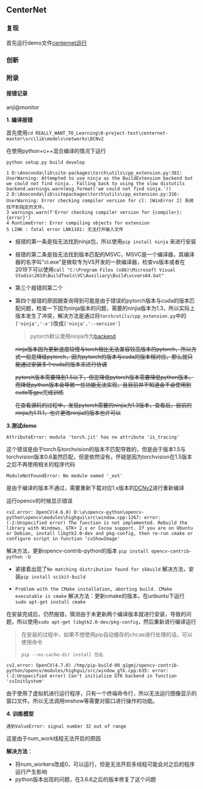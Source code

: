 ## CenterNet

> 

### 复现

首先运行demo文件[centernet运行](https://blog.csdn.net/weixin_42533799/article/details/123087868)

### 创新

### 附录

#### 报错记录

anji@monitor

**1. 编译报错**

首先使用`cd REALLY_WANT_TO_Learning\0-project-test\centernet-master\src\lib\models\networks\DCNv2`

在使用python+c++混合编译的情况下运行

`python setup.py build develop`

```shell
1 D:\Anoconda\lib\site-packages\torch\utils\cpp_extension.py:381: 	UserWarning: Attempted to use ninja as the BuildExtension backend but we could not find ninja.. Falling back to using the slow distutils backend.warnings.warn(msg.format('we could not find ninja.'))
2 D:\Anoconda\lib\sitepackages\torch\utils\cpp_extension.py:316: UserWarning: Error checking compiler version for cl: [WinError 2] 系统找不到指定的文件。
3 warnings.warn(f'Error checking compiler version for {compiler}: {error}')
4 RuntimeError: Error compiling objects for extension
5 LINK : fatal error LNK1181: 无法打开输入文件
```

* 报错的第一条是指无法找到ninja包，所以使用`pip install ninja` 来进行安装

* 报错的第二条是指无法找到版本匹配的MSVC，MSVC是一个编译器，其编译器的名字叫"cl.exe"是微软专为VS开发的一款编译器，检查vs版本或者在2019下可以使用`call "C:\Program Files (x86)\Microsoft Visual Studio\2019\BuildTools\VC\Auxiliary\Build\vcvars64.bat"`

* 第三个报错同第二个

* 第四个报错的原因据查询得到可能是由于错误的pytorch版本与cuda的版本匹配问题，检查一下因为ninja版本的问题，需要的ninjia版本为1.3，所以实际上版本发生了冲突，解决方法是通过将`torch/utils/cpp_extension.py`中的`['ninja','-v']`改成`['ninja','--version']`

  > pytorch默认使用ninjia作为[backend](https://so.csdn.net/so/search?q=backend&spm=1001.2101.3001.7020)
  
  ~~ninja版本因为更新速度较慢与torch相比无法兼容较高版本的pytorch，所以方式一般是降级pytorch，因为pytorch的版本与cuda的版本相对应，那么就只能通过安装多个cuda的版本来进行协调~~
  
  ~~pytorch版本需要降到1.5以下，但是降低pytorch版本需要降低python版本，而降低python版本会导致一些功能无法实现，且目前并不知道会不会使用到cuda等gpu完成训练~~
  
  ~~在查看源码的过程中，发现pytorch需要的ninjia为1.3版本，查看后，目前的ninjia为1.11.1，也许更改ninjia的版本也许可以~~

**3.测试demo**

`AttributeError: module 'torch.jit' has no attribute 'is_tracing'`

这个错误是由于torch与torchvision的版本不匹配导致的，但是由于版本1.5与torchvision版本0.6虽然匹配，但是依然没有，怀疑是因为torchvision在1.5版本之后不再使用相关的程序代码

`ModuleNotFoundError: No module named '_ext' `

是由于编译的版本不通过，需要重新下载对应1.x版本的[DCNv2](https://github.com/lbin/DCNv2/tree/pytorch_1.7)进行重新编译

运行opencv的时候显示错误

```shell
cv2.error: OpenCV(4.6.0) D:\a\opencv-python\opencv-python\opencv\modules\highgui\src\window.cpp:1267: error: (-2:Unspecified error) The function is not implemented. Rebuild the library with Windows, GTK+ 2.x or Cocoa support. If you are on Ubuntu or Debian, install libgtk2.0-dev and pkg-config, then re-run cmake or configure script in function ‘cvShowImage'
```

解决方法，更新opencv-contrib-python的版本
`pip install opencv-contrib-python -U`

* 紧接着出现了`No matching distribution found for skbuild`
	解决方法，安装`pip install scikit-build`

* `Problem with the CMake installation, aborting build. CMake executable is cmake`
	解决方法：更新cmake的版本，在unbuntu下运行` sudo apt-get install cmake`

在安装完成后，仍然报错，猜测由于未更新两个编译版本就进行安装，导致的问题，所以使用`sudo apt-get libgtk2.0-dev/pkg-config`，然后重新进行编译运行

> 在安装的过程中，如果不想使用pip自动缓存的chcae进行处理的话，可以使用命令
>
> `pip --no-cache-dir install 包名`

```cv2.error: OpenCV(4.7.0) /tmp/pip-build-00_q1gmj/opencv-contrib-python/opencv/modules/highgui/src/window_gtk.cpp:635: error: (-2:Unspecified error) Can't initialize GTK backend in function 'cvInitSystem'```

由于使用了虚拟机进行运行程序，只有一个终端命令行，所以无法运行图像显示的窗口文件。所以无法调用imshow等需要对窗口进行操作的功能。

**4. 训练模型**

`遇到ValueError: signal number 32 out of range`

这是由于num_work线程无法开启的原因

**解决方法**：

* 将num_workers改成0，可以运行，但是无法开启多线程可能会对之后的程序运行产生影响
* python版本出现的问题，在3.6.6之后的版本修复了这个问题
